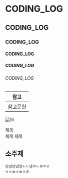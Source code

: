 # CODING_LOG
## CODING_LOG
### CODING_LOG
#### CODING_LOG
##### CODING_LOG
###### CODING_LOG

|참고|
|-|
|참고문헌|

![th](https://github.com/user-attachments/assets/31fc1893-5de9-48ce-9cba-dbd432112c0f)

제목<br>
제목
제목

소주제
---
```
안녕안녕앙ㄴㄴ녕ㅁㄴㄻㅈㄹ
ㅁㅈㄻㅈㄻㅈㄹ
```
